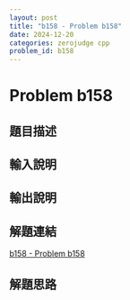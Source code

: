 ```yaml
---
layout: post
title: "b158 - Problem b158"
date: 2024-12-20
categories: zerojudge cpp
problem_id: b158
---
```


# Problem b158

## 題目描述



## 輸入說明



## 輸出說明



## 解題連結

[b158 - Problem b158](https://zerojudge.tw/ShowProblem?problemid=b158)

## 解題思路

